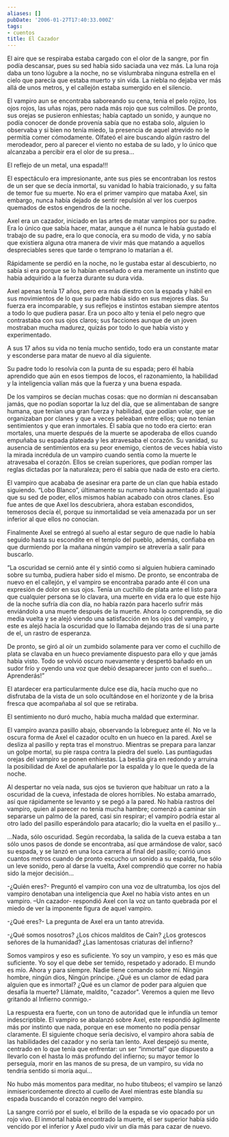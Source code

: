 ```yaml
---
aliases: []
pubDate: '2006-01-27T17:40:33.000Z'
tags:
- cuentos
title: El Cazador
---
```


El aire que se respiraba estaba cargado con el olor de la sangre, por fin podía descansar, pues su sed había sido saciada una vez más. La luna roja daba un tono lúgubre a la noche, no se vislumbraba ninguna estrella en el cielo que parecía que estaba muerto y sin vida. La niebla no dejaba ver más allá de unos metros, y el callejón estaba sumergido en el silencio.

El vampiro aun se encontraba saboreando su cena, tenia el pelo rojizo, los ojos rojos, las uñas rojas, pero nada más rojo que sus colmillos. De pronto, sus orejas se pusieron enhiestas; había captado un sonido, y aunque no podía conocer de donde provenía sabía que no estaba solo, alguien lo observaba y si bien no tenía miedo, la presencia de aquel atrevido no le permitía comer cómodamente. Olfateó el aire buscando algún rastro del merodeador, pero al parecer el viento no estaba de su lado, y lo único que alcanzaba a percibir era el olor de su presa…

El reflejo de un metal, una espada!!!

El espectáculo era impresionante, ante sus pies se encontraban los restos de un ser que se decía inmortal, su vanidad lo había traicionado, y su falta de temor fue su muerte. No era el primer vampiro que mataba Axel, sin embargo, nunca había dejado de sentir repulsión al ver los cuerpos quemados de estos engendros de la noche.

Axel era un cazador, iniciado en las artes de matar vampiros por su padre. Era lo único que sabía hacer, matar, aunque a él nunca le había gustado el trabajo de su padre, era lo que conocía, era su modo de vida, y no sabía que existiera alguna otra manera de vivir más que matando a aquellos despreciables seres que tarde o temprano lo matarían a él.

Rápidamente se perdió en la noche, no le gustaba estar al descubierto, no sabía si era porque se lo habían enseñado o era meramente un instinto que había adquirido a la fuerza durante su dura vida.

Axel apenas tenía 17 años, pero era más diestro con la espada y hábil en sus movimientos de lo que su padre había sido en sus mejores días. Su fuerza era incomparable, y sus reflejos e instintos estaban siempre atentos a todo lo que pudiera pasar. Era un poco alto y tenia el pelo negro que contrastaba con sus ojos claros; sus facciones aunque de un joven mostraban mucha madurez, quizás por todo lo que había visto y experimentado.

A sus 17 años su vida no tenía mucho sentido, todo era un constante matar y esconderse para matar de nuevo al día siguiente.

Su padre todo lo resolvía con la punta de su espada; pero él había aprendido que aún en esos tiempos de locos, el razonamiento, la habilidad y la inteligencia valían más que la fuerza y una buena espada.

De los vampiros se decían muchas cosas: que no dormían ni descansaban jamás, que no podían soportar la luz del día, que se alimentaban de sangre humana, que tenían una gran fuerza y habilidad, que podían volar,  que se organizaban por clanes y que a veces peleaban entre ellos; que no tenían sentimientos y que eran inmortales. Él sabía que no todo era cierto: eran mortales, una muerte después de la muerte se apoderaba de ellos cuando empuñaba su espada plateada y les atravesaba el corazón. Su vanidad, su ausencia de sentimientos era su peor enemigo, cientos de veces había visto la mirada incrédula de un vampiro cuando sentía como la muerte le atravesaba el corazón. Ellos se creían superiores, que podían romper las reglas dictadas por la naturaleza; pero él sabía que nada de esto era cierto.

El vampiro que acababa de asesinar era parte de un clan que había estado siguiendo. “Lobo Blanco”, últimamente su numero había aumentado al igual que su sed de poder, ellos mismos habían acabado con otros clanes. Eso fue antes de que Axel los descubriera, ahora estaban escondidos, temerosos decía él, porque su inmortalidad se veía amenazada por un ser inferior al que ellos no conocían.

Finalmente Axel se entregó al sueño al estar seguro de que nadie lo había seguido hasta su escondite en el templo del pueblo, además, confiaba en que durmiendo por la mañana ningún vampiro se atrevería a salir para buscarlo.

“La oscuridad se cernió ante él y sintió como si alguien hubiera caminado sobre su tumba, pudiera haber sido el mismo. De pronto, se encontraba de nuevo en el callejón, y el vampiro se encontraba parado ante él con una expresión de dolor en sus ojos. Tenía un cuchillo de plata ante el listo para que cualquier persona se lo clavara, una muerte en vida era lo que este hijo de la noche sufría día con día, no había razón para hacerlo sufrir más enviándolo a una muerte después de la muerte. Ahora lo comprendía, se dio media vuelta y se alejó viendo una satisfacción en los ojos del vampiro, y este es alejó hacia la oscuridad que lo llamaba dejando tras de sí una parte de el, un rastro de esperanza.

De pronto, se giró al oír un zumbido solamente para ver como el cuchillo de plata se clavaba en un hueco previamente dispuesto para ello y que jamás había visto. Todo se volvió oscuro nuevamente y despertó bañado en un sudor frío y oyendo una voz que debió desaparecer junto con el sueño… Aprenderás!”

El atardecer era particularmente dulce ese día, hacía mucho que no disfrutaba de la vista de un solo ocultándose en el horizonte y de la brisa fresca que acompañaba al sol que se retiraba.

El sentimiento no duró mucho, había mucha maldad que exterminar.

El vampiro avanza pasillo abajo, observando la lobreguez ante él. No ve la oscura forma de Axel el cazador oculto en un hueco en la pared. Axel se desliza al pasillo y repta tras el monstruo. Mientras se prepara para lanzar un golpe mortal, su pie raspa contra la piedra del suelo. Las puntiagudas orejas del vampiro se ponen enhiestas. La bestia gira en redondo y arruina la posibilidad de Axel de apuñalarle por la espalda y lo que le queda de la noche.

Al despertar no veía nada, sus ojos se tuvieron que habituar un rato a la oscuridad de la cueva, infestada de olores horribles. No estaba amarrado, así que rápidamente se levanto y se pegó a la pared. No había rastros del vampiro, quien al parecer no tenía mucha hambre; comenzó a caminar sin separarse un palmo de la pared, casi sin respirar; el vampiro podría estar al otro lado del pasillo esperándolo para atacarlo; dio la vuelta en el pasillo y…

…Nada, sólo oscuridad. Según recordaba, la salida de la cueva estaba a tan sólo unos pasos de donde se encontraba, así que armándose de valor, sacó su espada, y se lanzó en una loca carrera al final del pasillo; corrió unos cuantos metros cuando de pronto escucho un sonido a su espalda, fue sólo un leve sonido, pero al darse la vuelta, Axel comprendió que correr no había sido la mejor decisión…

-¿Quién eres?- Preguntó el vampiro con una voz de ultratumba, los ojos del vampiro denotaban una inteligencia que Axel no había visto antes en un vampiro. –Un cazador- respondió Axel con la voz un tanto quebrada por el miedo de ver la imponente figura de aquel vampiro.

-¿Qué eres?- La pregunta de Axel era un tanto atrevida.

-¿Qué somos nosotros? ¿Los chicos malditos de Caín? ¿Los grotescos señores de la humanidad? ¿Las lamentosas criaturas del infierno?

Somos vampiros y eso es suficiente. Yo soy un vampiro, y eso es más que suficiente. Yo soy el que debe ser temido, respetado y adorado. El mundo es mío. Ahora y para siempre. Nadie tiene comando sobre mí. Ningún hombre, ningún dios, Ningún príncipe. ¿Qué es un clamor de edad para alguien que es inmortal? ¿Qué es un clamor de poder para alguien que desafía la muerte? Llámate, maldito, "cazador". Veremos a quien me llevo gritando al Infierno conmigo.-

La respuesta era fuerte, con un tono de autoridad que le infundía un temor indescriptible. El vampiro se abalanzó sobre Axel, este respondió ágilmente más por instinto que nada, porque en ese momento no podía pensar claramente. El siguiente choque sería decisivo, el vampiro ahora sabía de las habilidades del cazador y no sería tan lento. Axel despejó su mente, centrado en lo que tenía que enfrentar: un ser “inmortal” que dispuesto a llevarlo con el hasta lo más profundo del infierno; su mayor temor lo perseguía, morir en las manos de su presa, de un vampiro, su vida no tendría sentido si moría aquí…

No hubo más momentos para meditar, no hubo titubeos; el vampiro se lanzó inmisericordemente directo al cuello de Axel mientras este blandía su espada buscando el corazón negro del vampiro.

La sangre corrió por el suelo, el brillo de la espada se vio opacado por un rojo vivo. El inmortal había encontrado la muerte, el ser superior había sido vencido por el inferior y Axel pudo vivir un día más para cazar de nuevo.